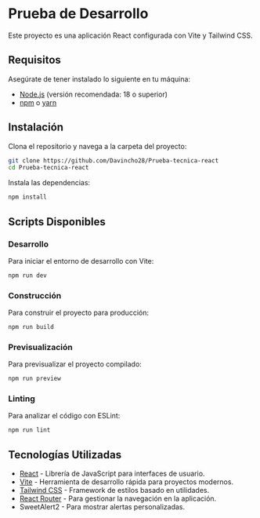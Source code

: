 # Prueba de Desarrollo

Este proyecto es una aplicación React configurada con Vite y Tailwind CSS.

## Requisitos

Asegúrate de tener instalado lo siguiente en tu máquina:

- [Node.js](https://nodejs.org/) (versión recomendada: 18 o superior)
- [npm](https://www.npmjs.com/) o [yarn](https://yarnpkg.com/)

## Instalación

Clona el repositorio y navega a la carpeta del proyecto:

```sh
git clone https://github.com/Davincho28/Prueba-tecnica-react
cd Prueba-tecnica-react
```

Instala las dependencias:

```sh
npm install
```

## Scripts Disponibles

### Desarrollo

Para iniciar el entorno de desarrollo con Vite:

```sh
npm run dev
```

### Construcción

Para construir el proyecto para producción:

```sh
npm run build
```

### Previsualización

Para previsualizar el proyecto compilado:

```sh
npm run preview
```

### Linting

Para analizar el código con ESLint:

```sh
npm run lint
```

## Tecnologías Utilizadas

- [React](https://react.dev/) - Librería de JavaScript para interfaces de usuario.
- [Vite](https://vitejs.dev/) - Herramienta de desarrollo rápida para proyectos modernos.
- [Tailwind CSS](https://tailwindcss.com/) - Framework de estilos basado en utilidades.
- [React Router](https://reactrouter.com/) - Para gestionar la navegación en la aplicación.
- SweetAlert2 - Para mostrar alertas personalizadas.

